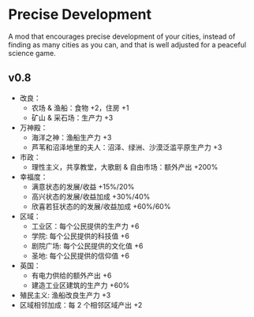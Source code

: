 # Precise Development

A mod that encourages precise development of your cities, instead of finding as many cities as you can, and that is well adjusted for a peaceful science game.

## v0.8

- 改良：
  - 农场 & 渔船：食物 +2，住房 +1
  - 矿山 & 采石场：生产力 +3
- 万神殿：
  - 海洋之神：渔船生产力 +3
  - 芦苇和沼泽地里的夫人：沼泽、绿洲、沙漠泛滥平原生产力 +3
- 市政：
  - 理性主义，共享教堂，大歌剧 & 自由市场：额外产出 +200%
- 幸福度：
  - 满意状态的发展/收益 +15%/20%
  - 高兴状态的发展/收益加成 +30%/40%
  - 欣喜若狂状态的的发展/收益加成 +60%/60%
- 区域：
  - 工业区：每个公民提供的生产力 +6
  - 学院: 每个公民提供的科技值 +6
  - 剧院广场: 每个公民提供的文化值 +6
  - 圣地: 每个公民提供的信仰值 +6
- 英国：
  - 有电力供给的额外产出 +6
  - 建造工业区建筑的生产力 +60%
- 殖民主义: 渔船改良生产力 +3
- 区域相邻加成：每 2 个相邻区域产出 +2
